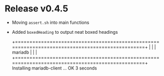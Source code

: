# Release v0.4.5

- Moving `assert.sh` into main functions
- Added `boxedHeading` to output neat boxed headings

    +================================================================================================+
    |                                                                                                |
    | mariadb                                                                                        |
    |                                                                                                |
    +================================================================================================+
    Installing mariadb-client ... OK 3 seconds

